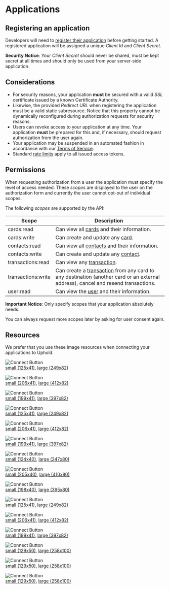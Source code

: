 # Applications

## Registering an application

Developers will need to [register their application](https://uphold.com/dashboard/profile/applications/developer/new) before getting started. A registered application will be assigned a unique *Client Id* and *Client Secret*.

<aside class="notice">
  <strong>Security Notice</strong>: Your <i>Client Secret</i> should never be shared, must be kept secret at all times and should only be used from your server-side application.
</aside>

## Considerations

* For security reasons, your application **must** be secured with a valid *SSL* certificate issued by a known Certificate Authority.
* Likewise, the provided *Redirect URL* when registering the application must be a valid static subresource. Notice that this property cannot be dynamically reconfigured during authorization requests for security reasons.
* Users can revoke access to your application at any time. Your application **must** be prepared for this and, if necessary, should request authorization from the user again.
* Your application may be suspended in an automated fashion in accordance with our [Terms of Service](https://uphold.com/en/legal/membership-agreement).
* Standard [rate limits](#rate-limits) apply to all issued access tokens.

## Permissions

When requesting authorization from a user the application must specify the level of access needed. These *scopes* are displayed to the user on the authorization form and currently the user cannot opt-out of individual scopes.

The following *scopes* are supported by the API:

Scope |  Description
--------- | -----------
cards:read | Can view all [cards](#card-object) and their information.
cards:write | Can create and update any [card](#card-object).
contacts:read | Can view all [contacts](#contact-object) and their information.
contacts:write | Can create and update any [contact](#contact-object).
transactions:read | Can view any [transaction](#transaction-object).
transactions:write | Can create a [transaction](#transaction-object) from any card to any destination (another card or an external address), cancel and resend transactions.
user:read | Can view the [user](#user-object) and their information.

<aside class="notice">
  <strong>Important Notice</strong>: Only specify scopes that your application absolutely needs.

  You can always request more scopes later by asking for user consent again.
</aside>

## Resources

We prefer that you use these image resources when connecting your applications to Uphold.

<img alt="Connect Button" src="uphold-connect-white@1x.png" srcset="uphold-connect-white@1x.png 1x, images/buttons/uphold-connect-white@2x.png 2x"><br>
[small (125x41)](uphold-connect-white@1x.png), [large (249x82)](images/buttons/uphold-connect-white@2x.png)

<img alt="Connect Button" src="uphold-connect-with-white@1x.png" srcset="uphold-connect-with-white@1x.png 1x, images/buttons/uphold-connect-with-white@2x.png 2x"><br>
[small (206x41)](uphold-connect-with-white@1x.png), [large (412x82)](images/buttons/uphold-connect-with-white@2x.png)

<img alt="Connect Button" src="uphold-powered-white@1x.png" srcset="uphold-powered-white@1x.png 1x, images/buttons/uphold-powered-white@2x.png 2x"><br>
[small (199x41)](uphold-powered-white@1x.png), [large (397x82)](images/buttons/uphold-powered-white@2x.png)

<img alt="Connect Button" src="images/buttons/uphold-connect-gray@1x.png" srcset="images/buttons/uphold-connect-gray@1x.png 1x, images/buttons/uphold-connect-gray@2x.png 2x"><br>
[small (125x41)](images/buttons/uphold-connect-gray@1x.png), [large (249x82)](images/buttons/uphold-connect-gray@2x.png)

<img alt="Connect Button" src="images/buttons/uphold-connect-with-gray@1x.png" srcset="images/buttons/uphold-connect-with-gray@1x.png 1x, images/buttons/uphold-connect-with-gray@2x.png 2x"><br>
[small (206x41)](images/buttons/uphold-connect-with-gray@1x.png), [large (412x82)](images/buttons/uphold-connect-with-gray@2x.png)

<img alt="Connect Button" src="images/buttons/uphold-powered-gray@1x.png" srcset="images/buttons/uphold-powered-gray@1x.png 1x, images/buttons/uphold-powered-gray@2x.png 2x"><br>
[small (199x41)](images/buttons/uphold-powered-gray@1x.png), [large (397x82)](images/buttons/uphold-powered-gray@2x.png)

<img alt="Connect Button" src="images/buttons/uphold-connect-green@1x.png" srcset="images/buttons/uphold-connect-green@1x.png 1x, images/buttons/uphold-connect-green@2x.png 2x"><br>
[small (124x40)](images/buttons/uphold-connect-green@1x.png), [large (247x80)](images/buttons/uphold-connect-green@2x.png)

<img alt="Connect Button" src="uphold-connect-with-green@1x.png" srcset="uphold-connect-with-green@1x.png 1x, images/buttons/uphold-connect-with-green@2x.png 2x"><br>
[small (205x40)](uphold-connect-with-green@1x.png), [large (410x80)](images/buttons/uphold-connect-with-green@2x.png)

<img alt="Connect Button" src="images/buttons/uphold-powered-green@1x.png" srcset="images/buttons/uphold-powered-green@1x.png 1x, images/buttons/uphold-powered-green@2x.png 2x"><br>
[small (198x40)](images/buttons/uphold-powered-green@1x.png), [large (395x80)](images/buttons/uphold-powered-green@2x.png)

<img alt="Connect Button" src="uphold-connect-white-gray@1x.png" srcset="uphold-connect-white-gray@1x.png 1x, images/buttons/uphold-connect-white-gray@2x.png 2x"><br>
[small (125x41)](uphold-connect-white-gray@1x.png), [large (249x82)](images/buttons/uphold-connect-white-gray@2x.png)

<img alt="Connect Button" src="uphold-connect-with-white-gray@1x.png" srcset="uphold-connect-with-white-gray@1x.png 1x, images/buttons/uphold-connect-with-white-gray@2x.png 2x"><br>
[small (206x41)](uphold-connect-with-white-gray@1x.png), [large (412x82)](images/buttons/uphold-connect-with-white-gray@2x.png)

<img alt="Connect Button" src="uphold-powered-white-gray@1x.png" srcset="uphold-powered-white-gray@1x.png 1x, images/buttons/uphold-powered-white-gray@2x.png 2x"><br>
[small (199x41)](uphold-powered-white-gray@1x.png), [large (397x82)](images/buttons/uphold-powered-white-gray@2x.png)

<img alt="Connect Button" src="uphold-powered-transparent@1x.png" srcset="uphold-powered-transparent@1x.png 1x, images/buttons/uphold-powered-transparent@2x.png 2x"><br>
[small (129x50)](uphold-powered-transparent@1x.png), [large (258x100)](images/buttons/uphold-powered-transparent@2x.png)

<img alt="Connect Button" src="images/buttons/uphold-powered-transparent-green@1x.png" srcset="images/buttons/uphold-powered-transparent-green@1x.png 1x, images/buttons/uphold-powered-transparent-green@2x.png 2x"><br>
[small (129x50)](images/buttons/uphold-powered-transparent-green@1x.png), [large (258x100)](images/buttons/uphold-powered-transparent-green@2x.png)

<img alt="Connect Button" src="images/buttons/uphold-powered-transparent-gray@1x.png" srcset="images/buttons/uphold-powered-transparent-gray@1x.png 1x, images/buttons/uphold-powered-transparent-gray@2x.png 2x"><br>
[small (129x50)](images/buttons/uphold-powered-transparent-gray@1x.png), [large (258x100)](images/buttons/uphold-powered-transparent-gray@2x.png)
